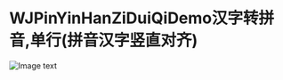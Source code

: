 # WJPinYinHanZiDuiQiDemo汉字转拼音,单行(拼音汉字竖直对齐)

![Image text](https://github.com/WJVijay/WJImageResource/blob/master/WJPinYinHanZiDuiQiResource/WJPinYinHanZiDuiQi_00.png)
